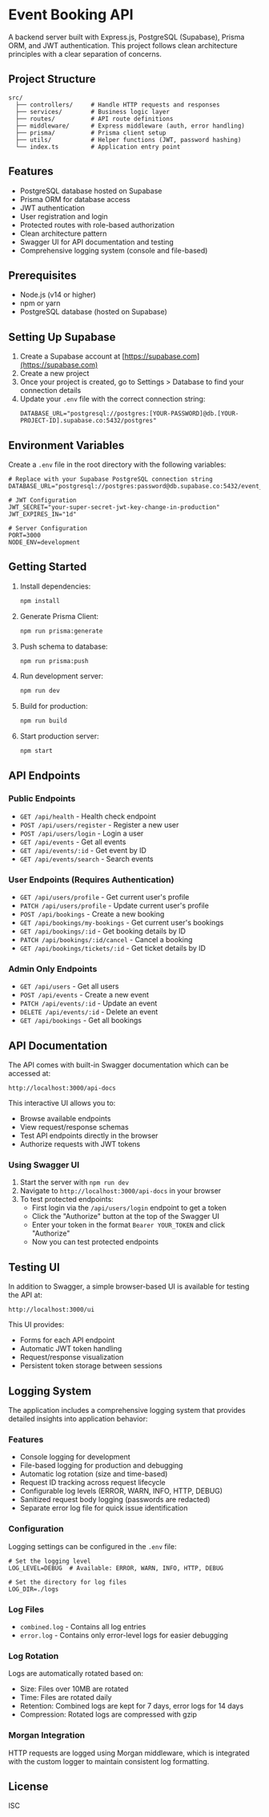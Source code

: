 # Event Booking API

A backend server built with Express.js, PostgreSQL (Supabase), Prisma ORM, and JWT authentication. This project follows clean architecture principles with a clear separation of concerns.

## Project Structure

```
src/
  ├── controllers/     # Handle HTTP requests and responses
  ├── services/        # Business logic layer
  ├── routes/          # API route definitions
  ├── middleware/      # Express middleware (auth, error handling)
  ├── prisma/          # Prisma client setup
  ├── utils/           # Helper functions (JWT, password hashing)
  └── index.ts         # Application entry point
```

## Features

- PostgreSQL database hosted on Supabase
- Prisma ORM for database access
- JWT authentication
- User registration and login
- Protected routes with role-based authorization
- Clean architecture pattern
- Swagger UI for API documentation and testing
- Comprehensive logging system (console and file-based)

## Prerequisites

- Node.js (v14 or higher)
- npm or yarn
- PostgreSQL database (hosted on Supabase)

## Setting Up Supabase

1. Create a Supabase account at [https://supabase.com](https://supabase.com)
2. Create a new project
3. Once your project is created, go to Settings > Database to find your connection details
4. Update your `.env` file with the correct connection string:
   ```
   DATABASE_URL="postgresql://postgres:[YOUR-PASSWORD]@db.[YOUR-PROJECT-ID].supabase.co:5432/postgres"
   ```

## Environment Variables

Create a `.env` file in the root directory with the following variables:

```
# Replace with your Supabase PostgreSQL connection string
DATABASE_URL="postgresql://postgres:password@db.supabase.co:5432/event_booking_db"

# JWT Configuration
JWT_SECRET="your-super-secret-jwt-key-change-in-production"
JWT_EXPIRES_IN="1d"

# Server Configuration
PORT=3000
NODE_ENV=development
```

## Getting Started

1. Install dependencies:

   ```bash
   npm install
   ```

2. Generate Prisma Client:

   ```bash
   npm run prisma:generate
   ```

3. Push schema to database:

   ```bash
   npm run prisma:push
   ```

4. Run development server:

   ```bash
   npm run dev
   ```

5. Build for production:

   ```bash
   npm run build
   ```

6. Start production server:
   ```bash
   npm start
   ```

## API Endpoints

### Public Endpoints

- `GET /api/health` - Health check endpoint
- `POST /api/users/register` - Register a new user
- `POST /api/users/login` - Login a user
- `GET /api/events` - Get all events
- `GET /api/events/:id` - Get event by ID
- `GET /api/events/search` - Search events

### User Endpoints (Requires Authentication)

- `GET /api/users/profile` - Get current user's profile
- `PATCH /api/users/profile` - Update current user's profile
- `POST /api/bookings` - Create a new booking
- `GET /api/bookings/my-bookings` - Get current user's bookings
- `GET /api/bookings/:id` - Get booking details by ID
- `PATCH /api/bookings/:id/cancel` - Cancel a booking
- `GET /api/bookings/tickets/:id` - Get ticket details by ID

### Admin Only Endpoints

- `GET /api/users` - Get all users
- `POST /api/events` - Create a new event
- `PATCH /api/events/:id` - Update an event
- `DELETE /api/events/:id` - Delete an event
- `GET /api/bookings` - Get all bookings

## API Documentation

The API comes with built-in Swagger documentation which can be accessed at:

```
http://localhost:3000/api-docs
```

This interactive UI allows you to:

- Browse available endpoints
- View request/response schemas
- Test API endpoints directly in the browser
- Authorize requests with JWT tokens

### Using Swagger UI

1. Start the server with `npm run dev`
2. Navigate to `http://localhost:3000/api-docs` in your browser
3. To test protected endpoints:
   - First login via the `/api/users/login` endpoint to get a token
   - Click the "Authorize" button at the top of the Swagger UI
   - Enter your token in the format `Bearer YOUR_TOKEN` and click "Authorize"
   - Now you can test protected endpoints

## Testing UI

In addition to Swagger, a simple browser-based UI is available for testing the API at:

```
http://localhost:3000/ui
```

This UI provides:

- Forms for each API endpoint
- Automatic JWT token handling
- Request/response visualization
- Persistent token storage between sessions

## Logging System

The application includes a comprehensive logging system that provides detailed insights into application behavior:

### Features

- Console logging for development
- File-based logging for production and debugging
- Automatic log rotation (size and time-based)
- Request ID tracking across request lifecycle
- Configurable log levels (ERROR, WARN, INFO, HTTP, DEBUG)
- Sanitized request body logging (passwords are redacted)
- Separate error log file for quick issue identification

### Configuration

Logging settings can be configured in the `.env` file:

```
# Set the logging level
LOG_LEVEL=DEBUG  # Available: ERROR, WARN, INFO, HTTP, DEBUG

# Set the directory for log files
LOG_DIR=./logs
```

### Log Files

- `combined.log` - Contains all log entries
- `error.log` - Contains only error-level logs for easier debugging

### Log Rotation

Logs are automatically rotated based on:

- Size: Files over 10MB are rotated
- Time: Files are rotated daily
- Retention: Combined logs are kept for 7 days, error logs for 14 days
- Compression: Rotated logs are compressed with gzip

### Morgan Integration

HTTP requests are logged using Morgan middleware, which is integrated with the custom logger to maintain consistent log formatting.

## License

ISC
